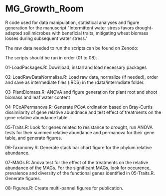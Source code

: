 # MG_Growth_Room
R code used for data manipulation, statistical analyses and figure generation for the manuscript "Intermittent water stress favors drought-adapted soil microbes with beneficial traits, mitigating wheat biomass losses during subsequent water stress."

The raw data needed to run the scripts can be found on Zenodo: 

The scripts should be run in order (01 to 08).

01-LoadPackages.R: Download, install and load necessary packages

02-LoadRawDataNormalise.R: Load raw data, normalize (if needed), order and save as intermediate files (.RDS) in the /data/intermdiate folder.

03-PlantBiomass.R: ANOVA and figure generation for plant root and shoot biomass and leaf water content

04-PCoAPermanova.R: Generate PCoA ordination based on Bray-Curtis dissimilarity of gene relative abundnace and test effect of treatments on the gene relative abundance table.

05-Traits.R: Look for genes related to resistance to drought, run ANOVA tests for their summed relative abundance and permanova for their gene table, and generate figures. 

06-Taxonomy.R: Generate stack bar chart figure for the phylum relative abundance.

07-MAGs.R: Anova test for the effect of the treatments on the relative abundance of the MAGs. For the significant MAGs, look for occurence, prevalence and diversity of the functional genes identified in 05-Traits.R. Generate figures. 

08-Figures.R: Create multi-pannel figures for publication. 

